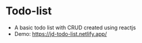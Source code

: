 # Todo-list
- A basic todo list with CRUD created using reactjs
- Demo: https://jd-todo-list.netlify.app/
